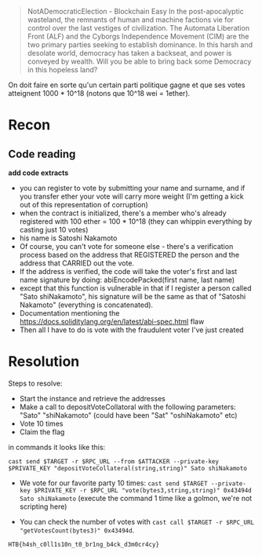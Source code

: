 > NotADemocraticElection - Blockchain
> Easy
>In the post-apocalyptic wasteland, the remnants of human and machine factions vie for control over the last vestiges of civilization. The Automata Liberation Front (ALF) and the Cyborgs Independence Movement (CIM) are the two primary parties seeking to establish dominance. In this harsh and desolate world, democracy has taken a backseat, and power is conveyed by wealth. Will you be able to bring back some Democracy in this hopeless land?

On doit faire en sorte qu'un certain parti politique gagne et que ses votes atteignent 1000 * 10^18 (notons que 10^18 wei = 1ether).

# Recon

## Code reading

**add code extracts**

- you can register to vote by submitting your name and surname, and if you transfer ether your vote will carry more weight (I'm getting a kick out of this representation of corruption)
- when the contract is initialized, there's a member who's already registered with 100 ether = 100 * 10^18 (they can whippin everything by casting just 10 votes)
- his name is Satoshi Nakamoto
- Of course, you can't vote for someone else - there's a verification process based on the address that REGISTERED the person and the address that CARRIED out the vote.
- If the address is verified, the code will take the voter's first and last name signature by doing: abiEncodePacked(first name, last name)
- except that this function is vulnerable in that if I register a person called "Sato shiNakamoto", his signature will be the same as that of "Satoshi Nakamoto" (everything is concatenated).
- Documentation mentioning the https://docs.soliditylang.org/en/latest/abi-spec.html flaw
- Then all I have to do is vote with the fraudulent voter I've just created


# Resolution

Steps to resolve: 

- Start the instance and retrieve the addresses
- Make a call to depositVoteCollatoral with the following parameters: "Sato" "shiNakamoto" (could have been "Sat" "oshiNakamoto" etc)
- Vote 10 times
- Claim the flag

in commands it looks like this: 

`cast send $TARGET -r $RPC_URL --from $ATTACKER --private-key $PRIVATE_KEY "depositVoteCollateral(string,string)" Sato shiNakamoto`

- We vote for our favorite party 10 times: `cast send $TARGET --private-key $PRIVATE_KEY -r $RPC_URL "vote(bytes3,string,string)" 0x43494d Sato shiNakamoto` (execute the command 1 time like a golmon, we're not scripting here)

- You can check the number of votes with `cast call $TARGET -r $RPC_URL "getVotesCount(bytes3)" 0x43494d`.

`HTB{h4sh_c0ll1s10n_t0_br1ng_b4ck_d3m0cr4cy}`
